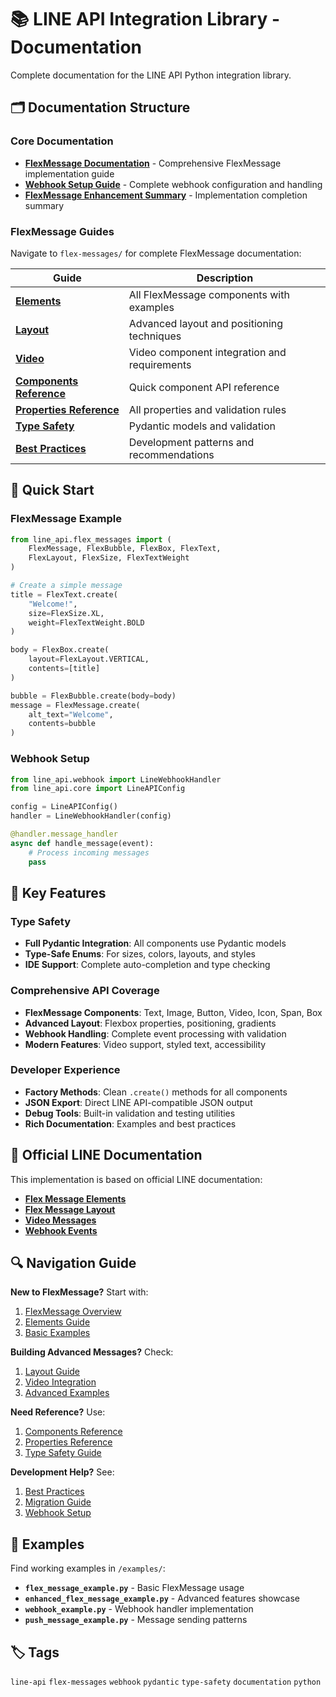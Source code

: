 # 📚 LINE API Integration Library - Documentation

Complete documentation for the LINE API Python integration library.

## 🗂️ Documentation Structure

### Core Documentation

- **[FlexMessage Documentation](flex-messages/README.md)** - Comprehensive FlexMessage implementation guide
- **[Webhook Setup Guide](WEBHOOK_SETUP.md)** - Complete webhook configuration and handling
- **[FlexMessage Enhancement Summary](FLEXMESSAGE_DOCUMENTATION_COMPLETE.md)** - Implementation completion summary

### FlexMessage Guides

Navigate to `flex-messages/` for complete FlexMessage documentation:

| Guide | Description |
|-------|-------------|
| **[Elements](flex-messages/elements.md)** | All FlexMessage components with examples |
| **[Layout](flex-messages/layout.md)** | Advanced layout and positioning techniques |
| **[Video](flex-messages/video.md)** | Video component integration and requirements |
| **[Components Reference](flex-messages/components-reference.md)** | Quick component API reference |
| **[Properties Reference](flex-messages/properties-reference.md)** | All properties and validation rules |
| **[Type Safety](flex-messages/type-safety.md)** | Pydantic models and validation |
| **[Best Practices](flex-messages/best-practices.md)** | Development patterns and recommendations |

## 🚀 Quick Start

### FlexMessage Example

```python
from line_api.flex_messages import (
    FlexMessage, FlexBubble, FlexBox, FlexText,
    FlexLayout, FlexSize, FlexTextWeight
)

# Create a simple message
title = FlexText.create(
    "Welcome!",
    size=FlexSize.XL,
    weight=FlexTextWeight.BOLD
)

body = FlexBox.create(
    layout=FlexLayout.VERTICAL,
    contents=[title]
)

bubble = FlexBubble.create(body=body)
message = FlexMessage.create(
    alt_text="Welcome",
    contents=bubble
)
```

### Webhook Setup

```python
from line_api.webhook import LineWebhookHandler
from line_api.core import LineAPIConfig

config = LineAPIConfig()
handler = LineWebhookHandler(config)

@handler.message_handler
async def handle_message(event):
    # Process incoming messages
    pass
```

## 🎯 Key Features

### Type Safety

- **Full Pydantic Integration**: All components use Pydantic models
- **Type-Safe Enums**: For sizes, colors, layouts, and styles
- **IDE Support**: Complete auto-completion and type checking

### Comprehensive API Coverage

- **FlexMessage Components**: Text, Image, Button, Video, Icon, Span, Box
- **Advanced Layout**: Flexbox properties, positioning, gradients
- **Webhook Handling**: Complete event processing with validation
- **Modern Features**: Video support, styled text, accessibility

### Developer Experience

- **Factory Methods**: Clean `.create()` methods for all components
- **JSON Export**: Direct LINE API-compatible JSON output
- **Debug Tools**: Built-in validation and testing utilities
- **Rich Documentation**: Examples and best practices

## 📖 Official LINE Documentation

This implementation is based on official LINE documentation:

- **[Flex Message Elements](https://developers.line.biz/en/docs/messaging-api/flex-message-elements/)**
- **[Flex Message Layout](https://developers.line.biz/en/docs/messaging-api/flex-message-layout/)**
- **[Video Messages](https://developers.line.biz/en/docs/messaging-api/create-flex-message-including-video/)**
- **[Webhook Events](https://developers.line.biz/en/docs/messaging-api/receiving-messages/)**

## 🔍 Navigation Guide

**New to FlexMessage?** Start with:

1. [FlexMessage Overview](flex-messages/README.md)
2. [Elements Guide](flex-messages/elements.md)
3. [Basic Examples](../examples/flex_message_example.py)

**Building Advanced Messages?** Check:

1. [Layout Guide](flex-messages/layout.md)
2. [Video Integration](flex-messages/video.md)
3. [Advanced Examples](../examples/enhanced_flex_message_example.py)

**Need Reference?** Use:

1. [Components Reference](flex-messages/components-reference.md)
2. [Properties Reference](flex-messages/properties-reference.md)
3. [Type Safety Guide](flex-messages/type-safety.md)

**Development Help?** See:

1. [Best Practices](flex-messages/best-practices.md)
2. [Migration Guide](flex-messages/migration.md)
3. [Webhook Setup](WEBHOOK_SETUP.md)

## 📁 Examples

Find working examples in `/examples/`:

- **`flex_message_example.py`** - Basic FlexMessage usage
- **`enhanced_flex_message_example.py`** - Advanced features showcase
- **`webhook_example.py`** - Webhook handler implementation
- **`push_message_example.py`** - Message sending patterns

## 🏷️ Tags

`line-api` `flex-messages` `webhook` `pydantic` `type-safety` `documentation` `python`
